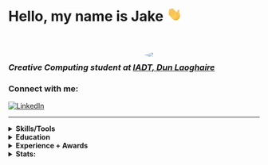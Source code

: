 <h1 align="left">Hello, my name is Jake <img src="https://github.com/ABSphreak/ABSphreak/blob/master/gifs/Hi.gif" width="30px"></h1>
<br>
<br>

<img align='right' style="border-radius:50%" src="https://user-images.githubusercontent.com/47800618/110992630-13659e00-836e-11eb-949b-7dbc125ca0e3.png" width="230">

<h3 align="left"><em>Creative Computing student at <a href="http://www.iadt.ie/courses/creative-computing" target="_blank">IADT, Dun Laoghaire</a>
</em></h3>



<h3 align="left">Connect with me:</h3>
<p align="left">
<a target="_blank" href="https://www.linkedin.com/in/jake-wb/"><img alt="LinkedIn" src="https://img.shields.io/badge/linkedin%20-%230077B5.svg?&style=for-the-badge&logo=linkedin&logoColor=white"/></a>
</p>


***
<details>
    <summary>
        <b>Skills/Tools</b>
    </summary>
    <br>
    <h5>Languages/Frameworks</h5>
    <table>
        <tr>
            <td align="center">
              HTML<br>
              <img src="https://raw.githubusercontent.com/devicons/devicon/master/icons/html5/html5-original-wordmark.svg" alt="html5" width="40" height="40"/>
            </td>
            <td align="center">
              CSS<br>
              <img src="https://raw.githubusercontent.com/devicons/devicon/master/icons/css3/css3-original-wordmark.svg" alt="css3" width="40" height="40"/>
            </td>
            <td align="center">
              JavaScript<br>
              <img src="https://raw.githubusercontent.com/devicons/devicon/master/icons/javascript/javascript-original.svg" alt="javascript" width="40" height="40"/>
            </td>
            <td align="center">
              PHP<br>
              <img src="https://raw.githubusercontent.com/devicons/devicon/master/icons/php/php-original.svg" alt="php" width="40" height="40"/>
            </td>
            <td align="center">
              MySQL<br>
              <img src="https://raw.githubusercontent.com/devicons/devicon/master/icons/mysql/mysql-original-wordmark.svg" alt="mysql" width="40" height="40"/>
            </td>
            <td align="center">
              Java<br>
              <img src="https://raw.githubusercontent.com/devicons/devicon/master/icons/java/java-original.svg" alt="java" width="40" height="40"/>
            </td>
            <td align="center">
              Bootstrap<br>
              <img src="https://raw.githubusercontent.com/devicons/devicon/master/icons/bootstrap/bootstrap-plain-wordmark.svg" alt="bootstrap" width="40" height="40"/>
            </td>
            <td align="center">
              Bash<br>
              <img src="https://www.vectorlogo.zone/logos/gnu_bash/gnu_bash-icon.svg" alt="bash" width="40" height="40"/>
            </td>
        </tr>
    </table>
        <h5>Editors/IDEs</h5>
    <table>
        <tr>
            <td align="center">Visual Studio Code<br>
                <img src="https://external-content.duckduckgo.com/iu/?u=https%3A%2F%2Fuser-images.githubusercontent.com%2F674621%2F71187801-14e60a80-2280-11ea-94c9-e56576f76baf.png&f=1&nofb=1" width="40" height="40"/>
            </td>
            <td align="center">IntelliJ IDEA<br>
                <img src="https://external-content.duckduckgo.com/iu/?u=https%3A%2F%2Fcdn.freebiesupply.com%2Flogos%2Flarge%2F2x%2Fintellij-idea-1-logo-png-transparent.png&f=1&nofb=1" width="40" height="40"/>
            </td>
        </tr>
    </table>
            <h5>Other tools</h5>
    <table>
        <tr>
            <td align="center">
                Adobe Illustrator<br>
                <img src="https://www.vectorlogo.zone/logos/adobe_illustrator/adobe_illustrator-icon.svg" alt="illustrator" width="40" height="40"/> </td>
            <td>
              Adobe Photoshop<br>
              <img src="https://raw.githubusercontent.com/devicons/devicon/master/icons/photoshop/photoshop-line.svg" alt="photoshop" width="40" height="40"/>
           </td>
            <td align="center">
            Figma<img src="https://www.vectorlogo.zone/logos/figma/figma-icon.svg" alt="figma" width="40" height="40"/> 
          </td>
        </tr>
    </table>
</details>

<details>
  <summary>
      <b>Education</b>
  </summary>
  <br>
  <table>
          <td>Web Design & Digital Media (Level 5 Certificate, 2018)</td>
          <td>Creative Computing (Level 8 Bsc, 2019-Present)</td>
      </tr>
  </table>
</details>
  
<details>
  <summary>
      <b>Experience + Awards</b>
  </summary>
  <br>
  <table>
      <tr>
          <td>Part-time graphic design for AOSL Ltd (~3 years)</td>
          <td>Web Design/Digital Media Grad of the Year 2018 (BFEI)</td>
      </tr>
  </table>
</details>

<details>
  <summary><b>Stats:</b></summary>
    <br>
<p>
  <img align="center" src="https://github-readme-stats.vercel.app/api/top-langs?username=jakewarrenblack&show_icons=true&locale=en&layout=compact" alt="jakewarrenblack" />
</p>

<p>
  <img align="center" src="https://github-readme-streak-stats.herokuapp.com/?user=jakewarrenblack&" alt="jakewarrenblack" />
</p>
</details>
